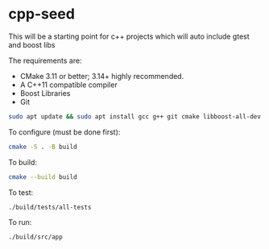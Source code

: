 # cpp-seed
This will be a starting point for c++ projects which will auto include gtest and boost libs

The requirements are:

* CMake 3.11 or better; 3.14+ highly recommended.
* A C++11 compatible compiler
* Boost Libraries
* Git

```bash
sudo apt update && sudo apt install gcc g++ git cmake libboost-all-dev
```

To configure (must be done first):

```bash
cmake -S . -B build
```

To build:

```bash
cmake --build build
```

To test:

```bash
./build/tests/all-tests
```

To run:

```bash
./build/src/app
```

